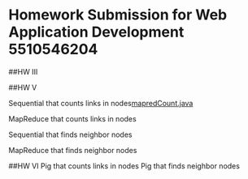 # Homework Submission for Web Application Development 5510546204

##HW III

##HW V

Sequential that counts links in nodes[mapredCount.java](/mapredCount.java)

MapReduce that counts links in nodes

Sequential that finds neighbor nodes

MapReduce that finds neighbor nodes

##HW VI
Pig that counts links in nodes
Pig that finds neighbor nodes
